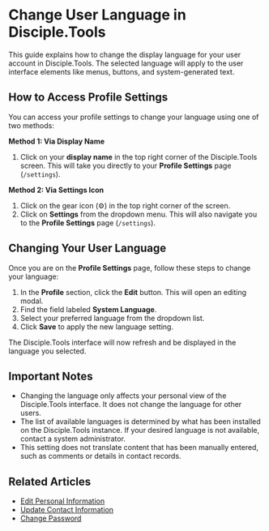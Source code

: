 # Change User Language in Disciple.Tools

This guide explains how to change the display language for your user account in Disciple.Tools. The selected language will apply to the user interface elements like menus, buttons, and system-generated text.

## How to Access Profile Settings

You can access your profile settings to change your language using one of two methods:

**Method 1: Via Display Name**
1.  Click on your **display name** in the top right corner of the Disciple.Tools screen. This will take you directly to your **Profile Settings** page (`/settings`).

**Method 2: Via Settings Icon**
1.  Click on the gear icon (⚙️) in the top right corner of the screen.
2.  Click on **Settings** from the dropdown menu. This will also navigate you to the **Profile Settings** page (`/settings`).

## Changing Your User Language

Once you are on the **Profile Settings** page, follow these steps to change your language:

1.  In the **Profile** section, click the **Edit** button. This will open an editing modal.
2.  Find the field labeled **System Language**.
3.  Select your preferred language from the dropdown list.
4.  Click **Save** to apply the new language setting.

The Disciple.Tools interface will now refresh and be displayed in the language you selected.

## Important Notes

-   Changing the language only affects your personal view of the Disciple.Tools interface. It does not change the language for other users.
-   The list of available languages is determined by what has been installed on the Disciple.Tools instance. If your desired language is not available, contact a system administrator.
-   This setting does not translate content that has been manually entered, such as comments or details in contact records.

## Related Articles
- [Edit Personal Information](edit-personal-information.md)
- [Update Contact Information](update-contact-information.md)
- [Change Password](change-password.md) 
